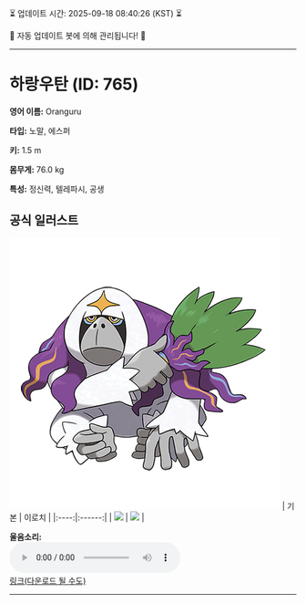 
⏳ 업데이트 시간: 2025-09-18 08:40:26 (KST) ⏳

🤖 자동 업데이트 봇에 의해 관리됩니다! 🤖

---

# 하랑우탄 (ID: 765)
**영어 이름:** Oranguru

**타입:** 노말, 에스퍼

**키:** 1.5 m

**몸무게:** 76.0 kg

**특성:** 정신력, 텔레파시, 공생

## 공식 일러스트
![](https://raw.githubusercontent.com/PokeAPI/sprites/master/sprites/pokemon/other/official-artwork/765.png)
| 기본 | 이로치 |
|:----:|:------:|
| <img src="http://play.pokemonshowdown.com/sprites/ani/oranguru.gif" width="200"> | <img src="http://play.pokemonshowdown.com/sprites/ani-shiny/oranguru.gif" width="200"> |

**울음소리:**<br><audio controls src="https://raw.githubusercontent.com/PokeAPI/cries/main/cries/pokemon/latest/765.ogg"></audio><br> [링크(다운로드 될 수도)](https://raw.githubusercontent.com/PokeAPI/cries/main/cries/pokemon/latest/765.ogg)


---
